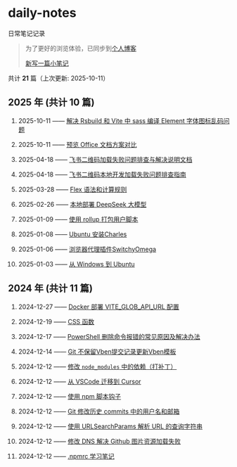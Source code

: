 # daily-notes

日常笔记记录

> 为了更好的浏览体验，已同步到[个人博客](https://wild2life.github.io/blog/daily-notes/)
>
> [新写一篇小笔记](https://github.com/wild2life/daily-notes/issues/new)

共计 **21** 篇（上次更新: 2025-10-11）

## 2025 年 (共计 10 篇)

1. 2025-10-11 —— [解决 Rsbuild 和 Vite 中 sass 编译 Element 字体图标乱码问题](https://github.com/wild2life/daily-notes/issues/21)

2. 2025-10-11 —— [预览 Office 文档方案对比](https://github.com/wild2life/daily-notes/issues/20)

3. 2025-04-18 —— [飞书二维码加载失败问题排查与解决说明文档](https://github.com/wild2life/daily-notes/issues/19)

4. 2025-04-18 —— [飞书二维码本地开发加载失败问题排查指南](https://github.com/wild2life/daily-notes/issues/18)

5. 2025-03-28 —— [Flex 语法和计算规则](https://github.com/wild2life/daily-notes/issues/17)

6. 2025-02-26 —— [本地部署 DeepSeek 大模型](https://github.com/wild2life/daily-notes/issues/16)

7. 2025-01-09 —— [使用 rollup 打包用户脚本](https://github.com/wild2life/daily-notes/issues/15)

8. 2025-01-08 —— [Ubuntu 安装Charles](https://github.com/wild2life/daily-notes/issues/14)

9. 2025-01-06 —— [浏览器代理插件SwitchyOmega](https://github.com/wild2life/daily-notes/issues/13)

10. 2025-01-03 —— [从 Windows 到 Ubuntu](https://github.com/wild2life/daily-notes/issues/12)

## 2024 年 (共计 11 篇)

1. 2024-12-27 —— [Docker 部署 VITE_GLOB_API_URL 配置](https://github.com/wild2life/daily-notes/issues/11)

2. 2024-12-19 —— [CSS 函数](https://github.com/wild2life/daily-notes/issues/10)

3. 2024-12-17 —— [PowerShell 删除命令报错的常见原因及解决办法](https://github.com/wild2life/daily-notes/issues/9)

4. 2024-12-14 —— [Git 不保留Vben提交记录更新Vben模板](https://github.com/wild2life/daily-notes/issues/8)

5. 2024-12-12 —— [修改 `node_modules` 中的依赖（打补丁）](https://github.com/wild2life/daily-notes/issues/7)

6. 2024-12-12 —— [从 VSCode 迁移到 Cursor](https://github.com/wild2life/daily-notes/issues/6)

7. 2024-12-12 —— [使用 npm 脚本钩子](https://github.com/wild2life/daily-notes/issues/5)

8. 2024-12-12 —— [Git 修改历史 commits 中的用户名和邮箱](https://github.com/wild2life/daily-notes/issues/4)

9. 2024-12-12 —— [使用 URLSearchParams 解析 URL 的查询字符串](https://github.com/wild2life/daily-notes/issues/3)

10. 2024-12-12 —— [修改 DNS 解决 Github 图片资源加载失败](https://github.com/wild2life/daily-notes/issues/2)

11. 2024-12-12 —— [.npmrc 学习笔记](https://github.com/wild2life/daily-notes/issues/1)
